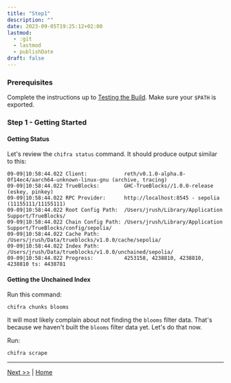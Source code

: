 ```yaml
---
title: "Step1"
description: ""
date: 2023-09-05T19:25:12+02:00
lastmod:
  - :git
  - lastmod
  - publishDate
draft: false
---
```


### Prerequisites

Complete the instructions up to [Testing the Build](/tutorials/#to-test-the-build). Make sure your `$PATH` is exported.

### Step 1 - Getting Started

#### Getting Status

Let's review the `chifra status` command. It should produce output similar to this:

```[bash]
09-09|10:58:44.022 Client:            reth/v0.1.0-alpha.8-0f14ec4/aarch64-unknown-linux-gnu (archive, tracing)
09-09|10:58:44.022 TrueBlocks:        GHC-TrueBlocks//1.0.0-release (eskey, pinkey)
09-09|10:58:44.022 RPC Provider:      http://localhost:8545 - sepolia (11155111/11155111)
09-09|10:58:44.022 Root Config Path:  /Users/jrush/Library/Application Support/TrueBlocks/
09-09|10:58:44.022 Chain Config Path: /Users/jrush/Library/Application Support/TrueBlocks/config/sepolia/
09-09|10:58:44.022 Cache Path:        /Users/jrush/Data/trueblocks/v1.0.0/cache/sepolia/
09-09|10:58:44.022 Index Path:        /Users/jrush/Data/trueblocks/v1.0.0/unchained/sepolia/
09-09|10:58:44.022 Progress:          4253158, 4238810, 4238810, 4238810 ts: 4438781
```

#### Getting the Unchained Index

Run this command:

```[bash]
chifra chunks blooms
```

It will most likely complain about not finding the `blooms` filter data. That's because we haven't built the `blooms` filter data  yet. Let's do that now.

Run:

```[bash]
chifra scrape
```



---
[Next >>](/tutorials/step2) | [Home](/tutorials/)
